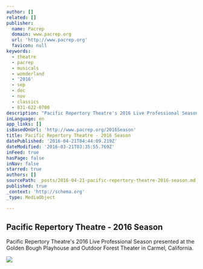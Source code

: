 ```yaml
---
author: []
related: []
publisher:
  name: Pacrep
  domain: www.pacrep.org
  url: 'http://www.pacrep.org'
  favicon: null
keywords:
  - theatre
  - pacrep
  - musicals
  - wonderland
  - '2016'
  - sep
  - dec
  - nov
  - classics
  - 831-622-0700
description: "Pacific Repertory Theatre's 2016 Live Professional Season presented at the Golden Bough Playhouse and Outdoor Forest Theater in Carmel, California."
inLanguage: en
app_links: []
isBasedOnUrl: 'http://www.pacrep.org/2016Season'
title: Pacific Repertory Theatre - 2016 Season
datePublished: '2016-04-21T04:44:09.219Z'
dateModified: '2016-03-21T03:35:55.769Z'
inFeed: true
hasPage: false
inNav: false
starred: true
authors: []
sourcePath: _posts/2016-04-21-pacific-repertory-theatre-2016-season.md
published: true
_context: 'http://schema.org'
_type: MediaObject

---
```

<article style=""><h1>Pacific Repertory Theatre - 2016 Season</h1><p>Pacific Repertory Theatre's 2016 Live Professional Season presented at the Golden Bough Playhouse and Outdoor Forest Theater in Carmel, California.</p><img src="http://www.pacrep.org/2016Season/data16/images/heathers427588.jpg" /></article>